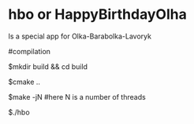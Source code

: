 # hbo or HappyBirthdayOlha

Is a special app for Olka-Barabolka-Lavoryk

#compilation

$mkdir build && cd build

$cmake ..

$make -jN #here N is a number of threads

$./hbo
